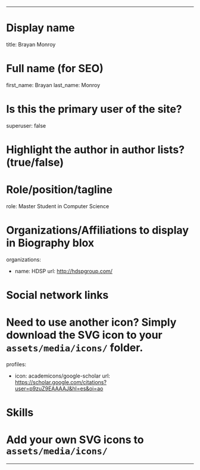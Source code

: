 


---
# Display name
title: Brayan Monroy


# Full name (for SEO)
first_name: Brayan
last_name: Monroy


# Is this the primary user of the site?
superuser: false

# Highlight the author in author lists? (true/false)

# Role/position/tagline
role: Master Student in Computer Science

# Organizations/Affiliations to display in Biography blox
organizations:
  - name: HDSP
    url: http://hdspgroup.com/
# Social network links
# Need to use another icon? Simply download the SVG icon to your `assets/media/icons/` folder.
profiles:
  - icon: academicons/google-scholar
    url: https://scholar.google.com/citations?user=p9zuZ9EAAAAJ&hl=es&oi=ao





# Skills
# Add your own SVG icons to `assets/media/icons/`

---
